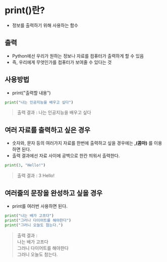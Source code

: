 # print()란?
+ 정보를 출력하기 위해 사용하는 함수

## 출력
+ Python에선 우리가 원하는 정보나 자료를 컴퓨터가 출력하게 할 수 있음
+ 즉, 우리에게 무엇인가를 컴퓨터가 보여줄 수 있다는 것

## 사용방법
* print("출력할 내용")

```python
print("나는 인공지능을 배우고 싶다")
```
> 출력 결과 : 나는 인공지능을 배우고 싶다

## 여러 자료를 출력하고 싶은 경우
* 숫자와, 문자 등의 여러가지 자료를 한번에 출력하고 싶을 경우에는 **,(콤마)** 를 이용하면 된다.
* 출력 결과에선 자료 사이에 공백으로 한칸 띄워서 출력한다.

```python
print(3, "Hello!")
```
> 출력 결과 : 3 Hello!

## 여러줄의 문장을 완성하고 싶을 경우
* print를 여러번 사용하면 된다.

```python
print("나는 배가 고프다")
print("그러나 다이어트를 해야한다")
print("그러니 오늘도 참는다.")
```
> 출력 결과 :   
> 나는 배가 고프다   
> 그러니 다이어트를 해야한다   
> 그러니 오늘도 참는다.
